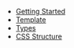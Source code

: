 * [Getting Started](spinner/es5-getting-started.md)
* [Template](spinner/template.md)
* [Types](spinner/types.md)
* [CSS Structure](spinner/style.md)